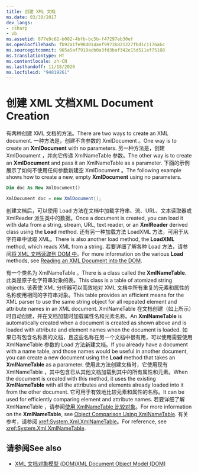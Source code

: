 ```yaml
---
title: 创建 XML 文档
ms.date: 03/30/2017
dev_langs:
- csharp
- vb
ms.assetid: 877e9c62-b082-4bfb-bc5b-f47297eb30ef
ms.openlocfilehash: fb92a1fe984014aef9973b821227fbd1c1176a6c
ms.sourcegitcommit: 965a5af7918acb0a3fd3baf342e15d511ef75188
ms.translationtype: HT
ms.contentlocale: zh-CN
ms.lasthandoff: 11/18/2020
ms.locfileid: "94819261"
---
```

# <a name="xml-document-creation"></a><span data-ttu-id="1c1f0-102">创建 XML 文档</span><span class="sxs-lookup"><span data-stu-id="1c1f0-102">XML Document Creation</span></span>
<span data-ttu-id="1c1f0-103">有两种创建 XML 文档的方法。</span><span class="sxs-lookup"><span data-stu-id="1c1f0-103">There are two ways to create an XML document.</span></span> <span data-ttu-id="1c1f0-104">一种方法是，创建不含参数的 XmlDocument  。</span><span class="sxs-lookup"><span data-stu-id="1c1f0-104">One way is to create an **XmlDocument** with no parameters.</span></span> <span data-ttu-id="1c1f0-105">另一种方法是，创建 XmlDocument  ，并向它传递 XmlNameTable 参数。</span><span class="sxs-lookup"><span data-stu-id="1c1f0-105">The other way is to create an **XmlDocument** and pass it an XmlNameTable as a parameter.</span></span> <span data-ttu-id="1c1f0-106">下面的示例展示了如何不使用任何参数新建空 XmlDocument  。</span><span class="sxs-lookup"><span data-stu-id="1c1f0-106">The following example shows how to create a new, empty **XmlDocument** using no parameters.</span></span>  
  
```vb  
Dim doc As New XmlDocument()  
```  
  
```csharp  
XmlDocument doc = new XmlDocument();  
```  
  
 <span data-ttu-id="1c1f0-107">创建文档后，可以使用 Load  方法在文档中加载字符串、流、URL、文本读取器或 XmlReader  派生类中的数据。</span><span class="sxs-lookup"><span data-stu-id="1c1f0-107">Once a document is created, you can load it with data from a string, stream, URL, text reader, or an **XmlReader** derived class using the **Load** method.</span></span> <span data-ttu-id="1c1f0-108">还有另一种加载方法 LoadXML  方法，可用于从字符串中读取 XML。</span><span class="sxs-lookup"><span data-stu-id="1c1f0-108">There is also another load method, the **LoadXML** method, which reads XML from a string.</span></span> <span data-ttu-id="1c1f0-109">若要详细了解各种 Load  方法，请参阅[将 XML 文档读取到 DOM 中](reading-an-xml-document-into-the-dom.md)。</span><span class="sxs-lookup"><span data-stu-id="1c1f0-109">For more information on the various **Load** methods, see [Reading an XML Document into the DOM](reading-an-xml-document-into-the-dom.md).</span></span>  
  
 <span data-ttu-id="1c1f0-110">有一个类名为 XmlNameTable  。</span><span class="sxs-lookup"><span data-stu-id="1c1f0-110">There is a class called the **XmlNameTable**.</span></span> <span data-ttu-id="1c1f0-111">此类是原子化字符串对象的表。</span><span class="sxs-lookup"><span data-stu-id="1c1f0-111">This class is a table of atomized string objects.</span></span> <span data-ttu-id="1c1f0-112">该表使 XML 分析器可以高效地对 XML 文档中所有重复的元素和属性的名称使用相同的字符串对象。</span><span class="sxs-lookup"><span data-stu-id="1c1f0-112">This table provides an efficient means for the XML parser to use the same string object for all repeated element and attribute names in an XML document.</span></span> <span data-ttu-id="1c1f0-113">XmlNameTable  在文档创建（如上所示）时自动创建，并在文档加载时加载属性名和元素名称。</span><span class="sxs-lookup"><span data-stu-id="1c1f0-113">An **XmlNameTable** is automatically created when a document is created as shown above and is loaded with attribute and element names when the document is loaded.</span></span> <span data-ttu-id="1c1f0-114">如果已有包含名称表的文档，且这些名称在另一个文档中很有用，可以使用需要使用 XmlNameTable  参数的 Load  方法新建文档。</span><span class="sxs-lookup"><span data-stu-id="1c1f0-114">If you already have a document with a name table, and those names would be useful in another document, you can create a new document using the **Load** method that takes an **XmlNameTable** as a parameter.</span></span> <span data-ttu-id="1c1f0-115">使用此方法创建文档时，它使用现有 XmlNameTable  ，其中包含已从其他文档加载到其中的所有属性和元素。</span><span class="sxs-lookup"><span data-stu-id="1c1f0-115">When the document is created with this method, it uses the existing **XmlNameTable** with all the attributes and elements already loaded into it from the other document.</span></span> <span data-ttu-id="1c1f0-116">它可用于有效地比较元素和属性的名称。</span><span class="sxs-lookup"><span data-stu-id="1c1f0-116">It can be used for efficiently comparing element and attribute names.</span></span> <span data-ttu-id="1c1f0-117">若要详细了解 XmlNameTable  ，请参阅[使用 XmlNameTable 比较对象](object-comparison-using-xmlnametable.md)。</span><span class="sxs-lookup"><span data-stu-id="1c1f0-117">For more information on the **XmlNameTable**, see [Object Comparison Using XmlNameTable](object-comparison-using-xmlnametable.md).</span></span> <span data-ttu-id="1c1f0-118">有关参考，请参阅 <xref:System.Xml.XmlNameTable>。</span><span class="sxs-lookup"><span data-stu-id="1c1f0-118">For reference, see <xref:System.Xml.XmlNameTable>.</span></span>  
  
## <a name="see-also"></a><span data-ttu-id="1c1f0-119">请参阅</span><span class="sxs-lookup"><span data-stu-id="1c1f0-119">See also</span></span>

- [<span data-ttu-id="1c1f0-120">XML 文档对象模型 (DOM)</span><span class="sxs-lookup"><span data-stu-id="1c1f0-120">XML Document Object Model (DOM)</span></span>](xml-document-object-model-dom.md)
